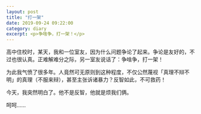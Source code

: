 ```yaml
---
layout: post
title: "打一架"
date: 2019-09-24 09:22:00
category: diary
excerpt: <p>争啥争，打一架！</p>
---
```


高中住校时，某天，我和一位室友，因为什么问题争论了起来。争论是友好的，不过也很认真。正难解难分之际，另一室友说话了：争啥争，打一架！

为此我气愤了很多年。人竟然可无原则到这种程度，不仅公然蔑视「真理不辩不明」的真理（不服来辩），甚至主张诉诸暴力？反智如此，不可救药！

今天，我突然明白了。他不是反智，他就是烦我们俩。

呵呵……
